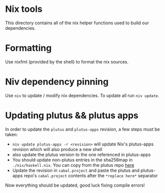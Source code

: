 # Nix tools

This directory contains all of the nix helper functions used to build our dependencies.

# Formatting

Use nixfmt (provided by the shell) to format the nix sources.

# Niv dependency pinning

Use `niv` to update / modify nix dependencies.
To update all run `niv update`.

# Updating plutus && plutus apps

In order to update the `plutus` and `plutus-apps` revision, a few steps must be taken:

- `niv update plutus-apps -r <revision>` will update Nix's plutus-apps revision which will also produce a new shell
- also update the plutus version to the one referenced in plutus-apps
- You should update non-plutus entries in the sha256map in `./nix/haskell.nix`.
  You can copy from the plutus repo [here](https://github.com/input-output-hk/plutus/blob/master/nix/pkgs/haskell/haskell.nix)
- Update the revision in `cabal.project` and paste the plutus and plutus-apps repo's `cabal.project` contents after the `*replace here*` separator

Now everything should be updated, good luck fixing compile errors!

